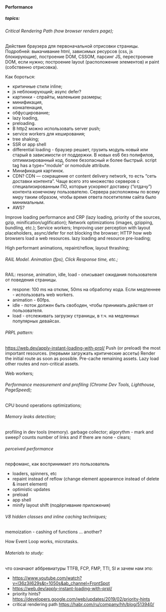 #### Performance
##### topics:

###### Critical Rendering Path (how browser renders page);

Действия браузера для первоначальной отрисовки страницы. Подробней: выкачивание html, зависимых ресурсов (css, js блокирующие), построение DOM, CSSOM, парсинг JS, перестроение DOM, если нужно; построение layout (расположение элементов) и paint (собственно отрисовка).

Как бороться: 
- критичные стили inline; 
- js неблокирующий; async defer? 
- картинки - спрайты, маленькие размеры; 
- минификация, 
- конкатенация,
- обфусцирование; 
- lazy loading,
- preloading.
- В http2 можно использовать server push;
- service workers для кеширования; 
- tree shaking;
-  SSR or app shell
- differential loading - браузер решает, грузить модуль новый или старый в зависимости от поддержки. В новых es6 без полифилов, оптимизированный код, более безопасный и более быстрый. script tag has a type="module" or nomodule attribute. 
- Минификация картинок.
- CDN? CDN — сокращение от content delivery network, то есть “сеть доставки контента”. Чаще всего это множество серверов с специализированным ПО, которые ускоряют доставку (“отдачу”) контента конечному пользователю. Сервера расположены по всему миру таким образом, чтобы время ответа посетителям сайта было минимальным.
- AWS?

Improve loading performance and CRP (lazy loading, priority of the sources, gzip, minification/uglification);
Network optimizations (images, gzipping, bundling, etc.);
Service workers;
Improving user perception with layout placeholders, async/defer for not blocking the browser;
HTTP how web browsers load a web resources. lazy loading and resource pre-loading;

High performant animations, repaint/reflow, layout thrashing;

######  RAIL Model. Animation (fps), Click Response time, etc.;
RAIL: resonse, animation, idle, load - описывает ожидания пользователя от поведения страницы.
- respone: 100 ms на отклик, 50ms на обработку кода. Если медленнее - использовать web workers.
- animation - 60fps.
- idle - поток должен быть свободен, чтобы принимать действия от пользователя.
- load - отслеживать загрузку страницы, в т.ч. на медленных популярных девайсах.

###### PRPL pattern:
https://web.dev/apply-instant-loading-with-prpl/
Push (or preload) the most important resources. (первыми загружать критические ассеты)
Render the initial route as soon as possible.
Pre-cache remaining assets.
Lazy load other routes and non-critical assets.

Web workers;

###### Performance measurement and profiling (Chrome Dev Tools, Lighthouse, PageSpeed);

CPU bound operations optimizations;

###### Memory leaks detection;
profiling in dev tools (memory).
garbage collector; 
algorythm - mark and sweep? 
counts number of links and if there are none - clears;

###### perceived performance
перфоманс, как воспринимает это пользователь
- loaders, spinners, etc
- repaint instead of reflow (change element appearence instead of delete & insert element)
- optimistic updates
- preload
- app shell
- minify layout shift (подёргивание приложения)

###### V8 hidden classes and inline caching techniques;
memoization - cashing of functions
...
another?

How Event Loop works, microtasks.
 
###### Materials to study:

что означают аббревиатуры TTFB, FCP, FMP, TTI, SI и зачем нам это:
- https://www.youtube.com/watch?v=l36z3il629s&t=1050s&ab_channel=FrontSpot
- https://web.dev/apply-instant-loading-with-prpl/
- priority hints? https://developers.google.com/web/updates/2019/02/priority-hints
- critical rendering path https://habr.com/ru/company/hh/blog/513940/
